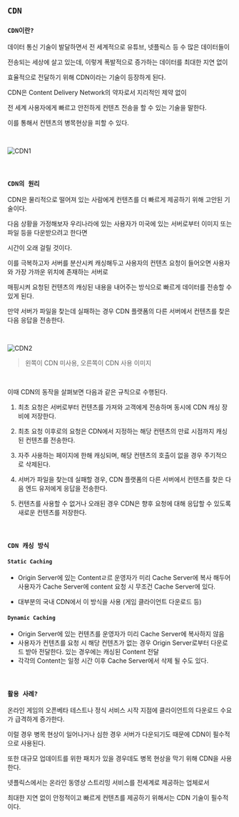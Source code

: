## `CDN`

### `CDN이란?`

데이터 통신 기술이 발달하면서 전 세계적으로 유튜브, 넷플릭스 등 수 많은 데이터들이

전송되는 세상에 살고 있는데, 이렇게 폭발적으로 증가하는 데이터를 최대한 지연 없이

효율적으로 전달하기 위해 CDN이라는 기술이 등장하게 된다.

CDN은 Content Delivery Network의 약자로서 지리적인 제약 없이

전 세계 사용자에게 빠르고 안전하게 컨텐츠 전송을 할 수 있는 기술을 말한다.

이를 통해서 컨텐츠의 병목현상을 피할 수 있다.

<br />

![CDN1](https://user-images.githubusercontent.com/94499416/184266986-101d0d9e-4efe-4b43-86ca-e43c9abc0273.png)

<br />

### `CDN의 원리`

CDN은 물리적으로 떨어져 있는 사람에게 컨텐츠를 더 빠르게 제공하기 위해 고안된 기술이다.

다음 상황을 가정해보자 우리나라에 있는 사용자가 미국에 있는 서버로부터 이미지 또는 파일 등을 다운받으려고 한다면

시간이 오래 걸릴 것이다.

이를 극복하고자 서버를 분산시켜 캐싱해두고 사용자의 컨텐츠 요청이 들어오면 사용자와 가장 가까운 위치에 존재하는 서버로

매핑시켜 요청된 컨텐츠의 캐싱된 내용을 내어주는 방식으로 빠르게 데이터를 전송할 수 있게 된다.

만약 서버가 파일을 찾는데 실패하는 경우 CDN 플랫폼의 다른 서버에서 컨텐츠를 찾은 다음 응답을 전송한다.

<br />

![CDN2](https://user-images.githubusercontent.com/94499416/184267344-8f9b96d1-7460-4a63-89fb-3955ec23e624.png)
  > 왼쪽이 CDN 미사용, 오른쪽이 CDN 사용 이미지

<br />

이때 CDN의 동작을 살펴보면 다음과 같은 규칙으로 수행된다.

1. 최초 요청은 서버로부터 컨텐츠를 가져와 고객에게 전송하며 동시에 CDN 캐싱 장비에 저장한다.

2. 최초 요청 이후로의 요청은 CDN에서 지정하는 해당 컨텐츠의 만료 시점까지 캐싱된 컨텐츠를 전송한다.

3. 자주 사용하는 페이지에 한해 캐싱되며, 해당 컨텐츠의 호출이 없을 경우 주기적으로 삭제된다.

4. 서버가 파일을 찾는데 실패할 경우, CDN 플랫폼의 다른 서버에서 컨텐츠를 찾은 다음 엔드 유저에게 응답을 전송한다.

5. 컨텐츠를 사용할 수 없거나 오래된 경우 CDN은 향후 요청에 대해 응답할 수 있도록 새로운 컨텐츠를 저장한다.

<br />

### `CDN 캐싱 방식`

#### `Static Caching`

  - Origin Server에 있는 Contentㄹ르 운영자가 미리 Cache Server에 복사 해두어 사용자가
    Cache Server에 content 요청 시 무조건 Cache Server에 있다.
  
  - 대부분의 국내 CDN에서 이 방식을 사용 (게임 클라이언트 다운로드 등)

#### `Dynamic Caching`
    
  - Origin Server에 있는 컨텐츠를 운영자가 미리 Cache Server에 복사하지 않음
  - 사용자가 컨텐츠를 요청 시 해당 컨텐츠가 없는 경우 Origin Server로부터 다운로드 받아 전달한다.
    있는 경우에는 캐싱된 Content 전달
  - 각각의 Content는 일정 시간 이후 Cache Server에서 삭제 될 수도 있다.

<br />

### `활용 사례?`

온라인 게임의 오픈베타 테스트나 정식 서비스 시작 지점에 클라이언트의 다운로드 수요가 급격하게 증가한다.

이럴 경우 병목 현상이 일어나거나 심한 경우 서버가 다운되기도 때문에 CDN이 필수적으로 사용된다.

또한 대규모 업데이트를 위한 패치가 있을 경우데도 병목 현상을 막기 위해 CDN을 사용한다.

넷플릭스에서는 온라인 동영상 스트리밍 서비스를 전세계로 제공하는 업체로서 

최대한 지연 없이 안정적이고 빠르게 컨텐츠를 제공하기 위해서는 CDN 기술이 필수적이다.
